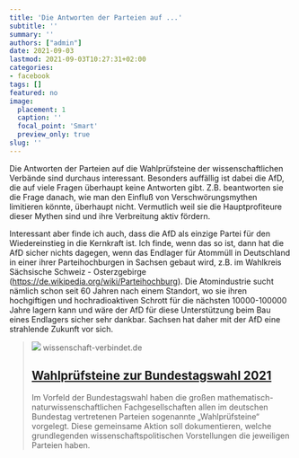 ```yaml
---
title: 'Die Antworten der Parteien auf ...'
subtitle: ''
summary: ''
authors: ["admin"]
date: 2021-09-03
lastmod: 2021-09-03T10:27:31+02:00
categories:
- facebook
tags: []
featured: no
image:
  placement: 1
  caption: ''
  focal_point: 'Smart'
  preview_only: true
slug: ''
---
```

Die Antworten der Parteien auf die Wahlprüfsteine der wissenschaftlichen Verbände sind durchaus interessant. Besonders auffällig ist dabei die AfD, die auf viele Fragen überhaupt keine Antworten gibt. Z.B. beantworten sie die Frage danach, wie man den Einfluß von Verschwörungsmythen limitieren könnte, überhaupt nicht.    Vermutlich weil sie die Hauptprofiteure dieser Mythen sind und ihre Verbreitung aktiv fördern.

Interessant aber finde ich auch, dass die AfD als einzige Partei für den Wiedereinstieg in die Kernkraft ist. Ich finde, wenn das so ist, dann hat die AfD sicher nichts dagegen, wenn das Endlager für Atommüll in Deutschland in einer ihrer Parteihochburgen in Sachsen gebaut wird, z.B. im Wahlkreis Sächsische Schweiz - Osterzgebirge (https://de.wikipedia.org/wiki/Parteihochburg). Die Atomindustrie sucht nämlich schon seit 60 Jahren nach einem Standort, wo sie ihren hochgiftigen und hochradioaktiven Schrott für die nächsten 10000-100000 Jahre lagern kann und wäre der AfD für diese Unterstützung beim Bau eines Endlagers sicher sehr dankbar. Sachsen hat daher mit der AfD eine strahlende Zukunft vor sich.
> [![](https://wissenschaft-verbindet.de/logo.png)](https://wissenschaft-verbindet.de/gemeinsame-aktivitaeten/wahlpruefsteine/2021)
> wissenschaft-verbindet.de
> ## [Wahlprüfsteine zur Bundestagswahl 2021](https://wissenschaft-verbindet.de/gemeinsame-aktivitaeten/wahlpruefsteine/2021)
>
>Im Vorfeld der Bundestagswahl haben die großen mathematisch-naturwissenschaftlichen Fachgesellschaften allen im deutschen Bundestag vertretenen Parteien sogenannte „Wahlprüfsteine“ vorgelegt. Diese gemeinsame Aktion soll dokumentieren, welche grundlegenden wissenschaftspolitischen Vorstellungen die jeweiligen Parteien haben.

